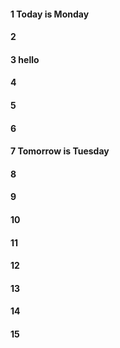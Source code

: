 #### 1 Today is Monday
#### 2
#### 3 hello
#### 4
#### 5
#### 6
#### 7 Tomorrow is Tuesday
#### 8
#### 9
#### 10
#### 11
#### 12
#### 13
#### 14
#### 15